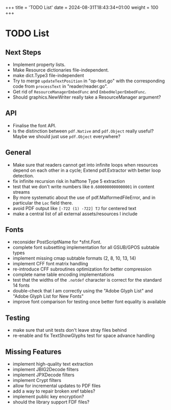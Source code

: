 +++
title = 'TODO List'
date = 2024-08-31T18:43:34+01:00
weight = 100
+++

# TODO List

## Next Steps

- Implement property lists.
- Make Resource dictionaries file-independent.
- make dict.Type3 file-independent
- Try to merge `updateTextPosition` in "op-text.go" with the
  corresponding code from `processText` in "reader/reader.go".
- Get rid of `ResourceManagerEmbedFunc` and `EmbedHelperEmbedFunc`.
- Should graphics.NewWriter really take a ResourceManager argument?

## API

- Finalise the font API.
- Is the distinction between `pdf.Native` and `pdf.Object` really useful?
  Maybe we should just use `pdf.Object` everywhere?

## General

- Make sure that readers cannot get into infinite loops when resources
  depend on each other in a cycle; Extend pdf.Extractor with better loop detection.
- fix infinite recursion risk in halftone Type 5 extraction
- test that we don't write numbers like `0.6000000000000001` in content streams
- By more systematic about the use of pdf.MalformedFileError, and in
  particular the `Loc` field there.
- avoid PDF output like `[-722 (1) -722] TJ` for centered text
- make a central list of all external assets/resources I include

## Fonts

- reconsider PostScriptName for *sfnt.Font.
- complete font subsetting implementation for all GSUB/GPOS subtable types
- implement missing cmap subtable formats (2, 8, 10, 13, 14)
- implement CFF font matrix handling
- re-introduce CFF subroutines optimization for better compression
- complete name table encoding implementations
- test that the widths of the `.notdef` character is correct for the
  standard 14 fonts
- double-check that I am correctly using the "Adobe Glyph List" and "Adobe
  Glyph List for New Fonts"
- improve font comparison for testing once better font equality is available

## Testing

- make sure that unit tests don't leave stray files behind
- re-enable and fix TextShowGlyphs test for space advance handling

## Missing Features

- implement high-quality text extraction
- implement JBIG2Decode filters
- implement JPXDecode filters
- implement Crypt filters
- allow for incremental updates to PDF files
- add a way to repair broken xref tables?
- implement public key encryption?
- should the library support FDF files?
